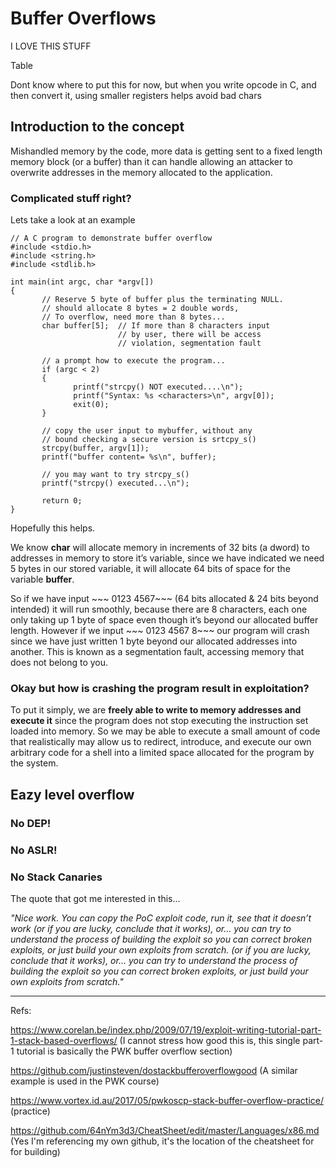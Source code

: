 # Buffer Overflows

I LOVE THIS STUFF

Table

Dont know where to put this for now, but when you write opcode in C, and then convert it, using smaller registers helps avoid bad chars

## Introduction to the concept

Mishandled memory by the code, more data is getting sent to a fixed length memory block (or a buffer) than it can handle allowing an attacker to overwrite addresses in the memory allocated to the application.

### Complicated stuff right?

Lets take a look at an example
~~~
// A C program to demonstrate buffer overflow
#include <stdio.h>
#include <string.h>
#include <stdlib.h>
 
int main(int argc, char *argv[])
{
       // Reserve 5 byte of buffer plus the terminating NULL.
       // should allocate 8 bytes = 2 double words,
       // To overflow, need more than 8 bytes...
       char buffer[5];  // If more than 8 characters input
                        // by user, there will be access
                        // violation, segmentation fault

       // a prompt how to execute the program...
       if (argc < 2)
       {
              printf("strcpy() NOT executed....\n");
              printf("Syntax: %s <characters>\n", argv[0]);
              exit(0);
       }
 
       // copy the user input to mybuffer, without any
       // bound checking a secure version is srtcpy_s()
       strcpy(buffer, argv[1]);
       printf("buffer content= %s\n", buffer);
 
       // you may want to try strcpy_s()
       printf("strcpy() executed...\n");
 
       return 0;
}
~~~
Hopefully this helps. 

We know **char** will allocate memory in increments of  32 bits (a dword) to addresses in memory to store it’s variable, since we have indicated we need 5 bytes in our stored variable, it will allocate 64 bits of space for the variable **buffer**.

So if we have input ~~~ 0123 4567~~~ (64 bits allocated & 24 bits beyond intended) it will run smoothly, because there are 8 characters, each one only taking up 1 byte of space even though it’s beyond our allocated buffer length. However if we input ~~~ 0123 4567 8~~~ our program will crash since we have just written 1 byte beyond our allocated addresses into another. This is known as a segmentation fault, accessing memory that does not belong to you.

### Okay but how is crashing the program result in exploitation?

To put it simply, we are **freely able to write to memory addresses and execute it** since the program does not stop executing the instruction set loaded into memory. So we may be able to execute a small amount of code that realistically may allow us to redirect, introduce, and execute our own arbitrary code for a shell into a limited space allocated for the program by the system.

## Eazy level overflow

### No DEP!
### No ASLR!
### No Stack Canaries

The quote that got me interested in this... 

*"Nice work. You can copy the PoC exploit code, run it, see that it doesn’t work (or if you are lucky, conclude that it works), or… you can try to understand the process of building the exploit so you can correct broken exploits, or just build your own exploits from scratch. (or if you are lucky, conclude that it works), or… you can try to understand the process of building the exploit so you can correct broken exploits, or just build your own exploits from scratch."*

---
Refs:

https://www.corelan.be/index.php/2009/07/19/exploit-writing-tutorial-part-1-stack-based-overflows/ (I cannot stress how good this is, this single part-1 tutorial is basically the PWK buffer overflow section)

https://github.com/justinsteven/dostackbufferoverflowgood (A similar example is used in the PWK course)

https://www.vortex.id.au/2017/05/pwkoscp-stack-buffer-overflow-practice/ (practice)

https://github.com/64nYm3d3/CheatSheet/edit/master/Languages/x86.md (Yes I'm referencing my own github, it's the location of the cheatsheet for for building)
